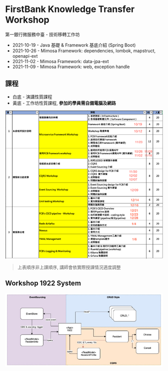 # FirstBank Knowledge Transfer Workshop
第一銀行微服務中臺 - 技術移轉工作坊

- 2021-10-19 - Java 基礎 & Framework 基底介紹 (Spring Boot)
- 2021-10-26 - Mimosa Framework: dependencies, lombok, mapstruct, openapi-ext
- 2021-11-02 - Mimosa Framework: data-jpa-ext
- 2021-11-09 - Mimosa Framework: web, exception handle

## 課程

- 白底 - 演講性質課程
- 黃底 - 工作坊性質課程, **參加的學員需自備電腦及網路**

![](./training_plan.png)

> 上表順序非上課順序, 講師會依實際授課情況適度調整

## Workshop 1922 System

![](./workshop-1922.jpg)